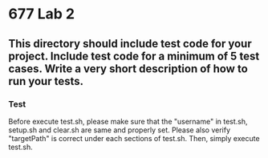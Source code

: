 # 677 Lab 2

This directory should include test code for your project. Include test code for a minimum of 5 test cases. Write a very short description of how to run your tests.
---
### Test
Before execute test.sh, please make sure that the "username" in test.sh, setup.sh and clear.sh are same and properly set. Please also verify "targetPath" is correct under each sections of test.sh. Then, simply execute test.sh.